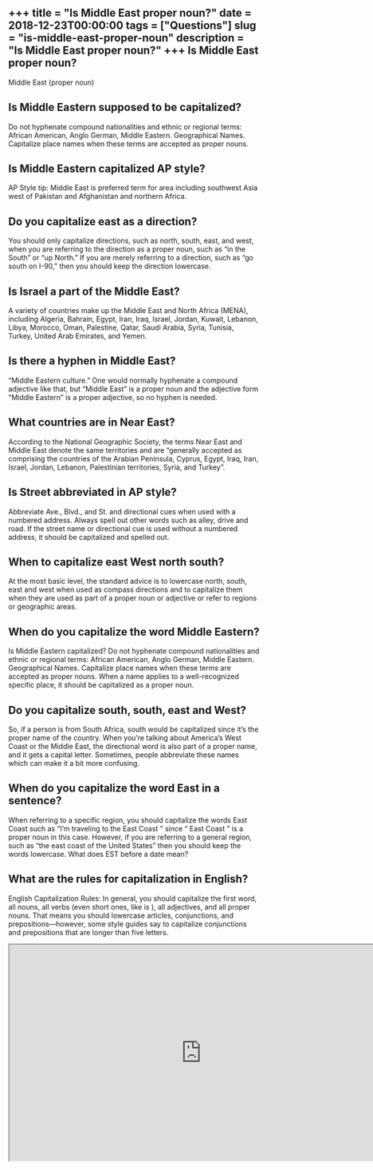 +++
title = "Is Middle East proper noun?"
date = 2018-12-23T00:00:00
tags = ["Questions"]
slug = "is-middle-east-proper-noun"
description = "Is Middle East proper noun?"
+++
Is Middle East proper noun?
---------------------------

Middle East (proper noun)

Is Middle Eastern supposed to be capitalized?
---------------------------------------------

Do not hyphenate compound nationalities and ethnic or regional terms: African American, Anglo German, Middle Eastern. Geographical Names. Capitalize place names when these terms are accepted as proper nouns.

Is Middle Eastern capitalized AP style?
---------------------------------------

AP Style tip: Middle East is preferred term for area including southwest Asia west of Pakistan and Afghanistan and northern Africa.

Do you capitalize east as a direction?
--------------------------------------

You should only capitalize directions, such as north, south, east, and west, when you are referring to the direction as a proper noun, such as “in the South” or “up North.” If you are merely referring to a direction, such as “go south on I-90,” then you should keep the direction lowercase.

Is Israel a part of the Middle East?
------------------------------------

A variety of countries make up the Middle East and North Africa (MENA), including Algeria, Bahrain, Egypt, Iran, Iraq, Israel, Jordan, Kuwait, Lebanon, Libya, Morocco, Oman, Palestine, Qatar, Saudi Arabia, Syria, Tunisia, Turkey, United Arab Emirates, and Yemen.

Is there a hyphen in Middle East?
---------------------------------

“Middle Eastern culture.” One would normally hyphenate a compound adjective like that, but “Middle East” is a proper noun and the adjective form “Middle Eastern” is a proper adjective, so no hyphen is needed.

What countries are in Near East?
--------------------------------

According to the National Geographic Society, the terms Near East and Middle East denote the same territories and are “generally accepted as comprising the countries of the Arabian Peninsula, Cyprus, Egypt, Iraq, Iran, Israel, Jordan, Lebanon, Palestinian territories, Syria, and Turkey”.

Is Street abbreviated in AP style?
----------------------------------

Abbreviate Ave., Blvd., and St. and directional cues when used with a numbered address. Always spell out other words such as alley, drive and road. If the street name or directional cue is used without a numbered address, it should be capitalized and spelled out.

When to capitalize east West north south?
-----------------------------------------

At the most basic level, the standard advice is to lowercase north, south, east and west when used as compass directions and to capitalize them when they are used as part of a proper noun or adjective or refer to regions or geographic areas.

When do you capitalize the word Middle Eastern?
-----------------------------------------------

Is Middle Eastern capitalized? Do not hyphenate compound nationalities and ethnic or regional terms: African American, Anglo German, Middle Eastern. Geographical Names. Capitalize place names when these terms are accepted as proper nouns. When a name applies to a well-recognized specific place, it should be capitalized as a proper noun.

Do you capitalize south, south, east and West?
----------------------------------------------

So, if a person is from South Africa, south would be capitalized since it’s the proper name of the country. When you’re talking about America’s West Coast or the Middle East, the directional word is also part of a proper name, and it gets a capital letter. Sometimes, people abbreviate these names which can make it a bit more confusing.

When do you capitalize the word East in a sentence?
---------------------------------------------------

When referring to a specific region, you should capitalize the words East Coast such as “I’m traveling to the East Coast ” since “ East Coast ” is a proper noun in this case. However, if you are referring to a general region, such as “the east coast of the United States” then you should keep the words lowercase. What does EST before a date mean?

What are the rules for capitalization in English?
-------------------------------------------------

English Capitalization Rules: In general, you should capitalize the first word, all nouns, all verbs (even short ones, like is ), all adjectives, and all proper nouns. That means you should lowercase articles, conjunctions, and prepositions—however, some style guides say to capitalize conjunctions and prepositions that are longer than five letters.

<iframe allow="accelerometer; autoplay; clipboard-write; encrypted-media; gyroscope; picture-in-picture" allowfullscreen="" class="__youtube_prefs__  epyt-is-override  no-lazyload" data-no-lazy="1" data-origheight="433" data-origwidth="770" data-skipgform_ajax_framebjll="" height="433" id="_ytid_19683" loading="lazy" src="https://www.youtube.com/embed/lclMDiQuk2o?enablejsapi=1&autoplay=0&cc_load_policy=0&cc_lang_pref=&iv_load_policy=1&loop=0&modestbranding=0&rel=1&fs=1&playsinline=0&autohide=2&theme=dark&color=red&controls=1&" title="YouTube player" width="770"></iframe>